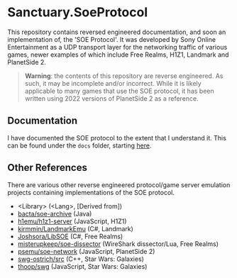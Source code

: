 # Sanctuary.SoeProtocol

This repository contains reversed engineered documentation, and soon an implementation of, the
'SOE Protocol'. It was developed by Sony Online Entertainment as a UDP transport layer for the
networking traffic of various games, newer examples of which include Free Realms, H1Z1, Landmark
and PlanetSide 2.

> **Warning**: the contents of this repository are reverse engineered. As such, it may be
> incomplete and/or incorrect. While it is likely applicable to many games that use the SOE
> protocol, it has been written using 2022 versions of PlanetSide 2 as a reference.

## Documentation

I have documented the SOE protocol to the extent that I understand it. This can be found under the
`docs` folder, starting [here](./docs/README.md).

## Other References

There are various other reverse engineered protocol/game server emulation projects containing
implementations of the SOE protocol.

- &lt;Library&gt; (&lt;Lang&gt;, [Derived from])
- [bacta/soe-archive](https://github.com/bacta/soe-archive) (Java)
- [h1emu/h1z1-server](https://github.com/H1emu/h1z1-server) (JavaScript, H1Z1)
- [kirmmin/LandmarkEmu](https://github.com/kirmmin/LandmarkEmu) (C#, Landmark)
- [Joshsora/LibSOE](https://github.com/Joshsora/LibSOE) (C#, Free Realms)
- [misterupkeep/soe-dissector](https://github.com/misterupkeep/soe-dissector) (WireShark dissector/Lua, Free Realms)
- [psemu/soe-network](https://github.com/psemu/soe-network/) (JavaScript, PlanetSide 2)
- [swg-ostrich/src](https://github.com/swg-ostrich/src/tree/master/external/3rd/library/soePlatform/ChatAPI/utils/UdpLibrary) (C++, Star Wars: Galaxies)
- [thoop/swg](https://github.com/thoop/swg) (JavaScript, Star Wars: Galaxies)